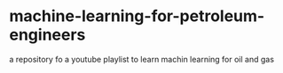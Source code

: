 # machine-learning-for-petroleum-engineers
a repository fo a youtube playlist to learn machin learning for oil and gas 

